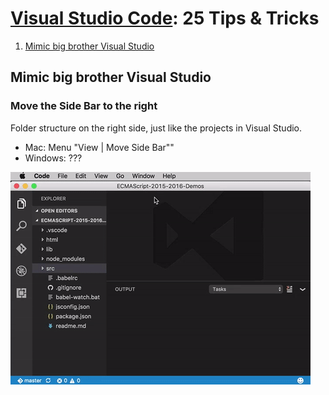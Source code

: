 # [Visual Studio Code](https://code.visualstudio.com): 25 Tips & Tricks

1. [Mimic big brother Visual Studio](#mimic-visual-studio)


## <a name="mimic-visual-studio"></a>Mimic big brother Visual Studio

### Move the Side Bar to the right

Folder structure on the right side, just like the projects in Visual Studio.

* Mac: Menu "View | Move Side Bar""
* Windows: ???

![move side bar](/gifs/move-side-bar-480.gif)
